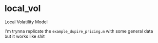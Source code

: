 # local_vol
Local Volatility Model

I'm trynna replicate the `example_dupire_pricing.m` with some general data but it works like shit